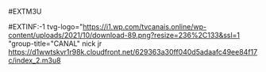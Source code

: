 #EXTM3U

#EXTINF:-1 tvg-logo="https://i1.wp.com/tvcanais.online/wp-content/uploads/2021/10/download-89.png?resize=236%2C133&ssl=1 "group-title="CANAL" nick jr https://d1wwtskvr1r98k.cloudfront.net/629363a30ff040d5adaafc49ee84f17c/index_2.m3u8
